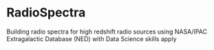 # RadioSpectra
Building radio spectra for high redshift radio sources using NASA/IPAC Extragalactic Database (NED) with Data Science skills apply
